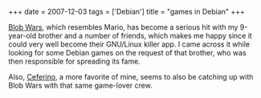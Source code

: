 +++
date = 2007-12-03
tags = ['Debian']
title = "games in Debian"
+++

[Blob Wars], which resembles Mario, has become a serious hit with my
9-year-old brother and a number of friends, which makes me happy since
it could very well become their GNU/Linux killer app. I came across it
while looking for some Debian games on the request of that brother, who
was then responsible for spreading its fame.

Also, [Ceferino], a more favorite of mine, seems to also be catching up
with Blob Wars with that same game-lover crew.

  [Blob Wars]: http://packages.debian.org/sid/blobwars
  [Ceferino]: http://packages.debian.org/sid/ceferino
